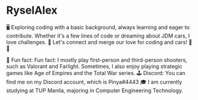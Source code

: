 # RyselAlex
🖥️ Exploring coding with a basic background, always learning and eager to contribute. Whether it's a few lines of code or dreaming about JDM cars, I love challenges.  🌟 Let's connect and merge our love for coding and cars! 🚀🔧

🚀 Fun fact: Fun fact: I mostly play first-person and third-person shooters, such as Valorant and Farlight. Sometimes, I also enjoy playing strategic games like Age of Empires and the Total War series.
🕹️ Discord: You can find me on my Discord account, which is Pinya#4443
🎓 I am currently studying at TUP Manila, majoring in Computer Engineering Technology.
